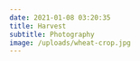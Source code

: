 ```yaml
---
date: 2021-01-08 03:20:35
title: Harvest
subtitle: Photography
image: /uploads/wheat-crop.jpg
---
```

